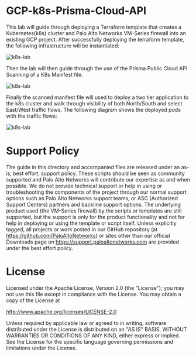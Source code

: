 # GCP-k8s-Prisma-Cloud-API

This lab will guide through deploying a Terraform template that creates a Kubernetes(k8s) cluster and Palo Alto Networks VM-Series firewall into an existing GCP project. After successfully deploying the terraform template, the following infrastructure will be instantiated:

![k8s-lab](https://user-images.githubusercontent.com/21991161/59230804-42048280-8ba4-11e9-9a05-0fe8227c54ce.jpg)

Then the lab will then guide through the use of the Prisma Public Cloud API Scanning of a K8s Manifest file.  

![k8s-lab](https://user-images.githubusercontent.com/21991161/59230805-42048280-8ba4-11e9-9ff5-54fbbd0c5ed2.jpg)

Finally the scanned manifest file will used to deploy a two tier application to the k8s cluster and walk through visibility of both North/South and select East/West traffic flows.  The following diagram shows the deployed pods with the traffic flows:

![k8s-lab](https://user-images.githubusercontent.com/21991161/59230806-42048280-8ba4-11e9-935d-2eef2a3f2d6b.jpg)


# Support Policy
The guide in this directory and accompanied files are released under an as-is, best effort, support policy. These scripts should be seen as community supported and Palo Alto Networks will contribute our expertise as and when possible. We do not provide technical support or help in using or troubleshooting the components of the project through our normal support options such as Palo Alto Networks support teams, or ASC (Authorized Support Centers) partners and backline support options. The underlying product used (the VM-Series firewall) by the scripts or templates are still supported, but the support is only for the product functionality and not for help in deploying or using the template or script itself.
Unless explicitly tagged, all projects or work posted in our GitHub repository (at https://github.com/PaloAltoNetworks) or sites other than our official Downloads page on https://support.paloaltonetworks.com are provided under the best effort policy.

# License
                                                                              
                                                                              
Licensed under the Apache License, Version 2.0 (the "License"); you may not use this file except in compliance with the License. You may obtain a copy of the License at                                                  
                                                                              
  http://www.apache.org/licenses/LICENSE-2.0                           
                                                                              
Unless required by applicable law or agreed to in writing, software distributed under the License is distributed on an "AS IS" BASIS, WITHOUT WARRANTIES OR CONDITIONS OF ANY KIND, either express or implied. See the License for the specific language governing permissions and limitations under the License.           

